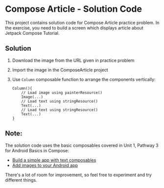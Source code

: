 # Compose Article - Solution Code

This project contains solution code for Compose Article practice problem. In the exercise, you need to build a screen which displays article about Jetpack Compose Tutorial.

## Solution

1. Download the image from the URL given in practice problem
2. Import the image in the ComposeArticle project
3. Use `Column` composable function to arrange the components vertically:
 
    ```
    Column(){
        // Load image using painterResource()
        Image(...)
        // Load text using stringResource()
        Text(...)
        // Load text using stringResource()
        Text(...)
    }
    ```

## Note:

The solution code uses the basic composables covered in Unit 1, Pathway 3 for Android Basics in Compose:
- [Build a simple app with text composables](https://developer.android.com/codelabs/basic-android-kotlin-compose-text-composables#0)
- [Add images to your Android app](https://developer.android.com/codelabs/basic-android-kotlin-compose-add-images#0)

There's a lot of room for improvement, so feel free to experiment and try different things. 
